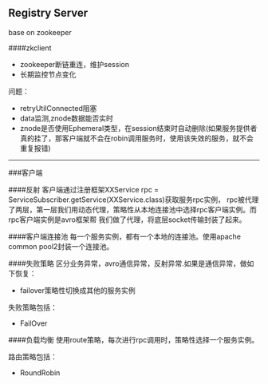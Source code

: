 Registry Server
-----
base on zookeeper

####zkclient
- zookeeper断链重连，维护session
- 长期监控节点变化

问题：
- retryUtilConnected阻塞
- data监测,znode数据能否实时
- znode是否使用Ephemeral类型，在session结束时自动删除(如果服务提供者真的挂了，那客户端就不会在robin调用服务时，使用该失效的服务，就不会重复报错)

----------------------------

###客户端

####反射
客户端通过注册框架XXService rpc = ServiceSubscriber.getService(XXService.class)获取服务rpc实例，
rpc被代理了两层，第一层我们用动态代理，策略性从本地连接池中选择rpc客户端实例。而rpc客户端实例是avro框架帮
我们做了代理，将底层socket传输封装了起来。

####客户端连接池
每一个服务实例，都有一个本地的连接池。使用apache common pool2封装一个连接池。

####失败策略
区分业务异常，avro通信异常，反射异常.如果是通信异常，做如下恢复：
- failover策略性切换成其他的服务实例

失败策略包括：
- FailOver

####负载均衡
使用route策略，每次进行rpc调用时，策略性选择一个服务实例。

路由策略包括：
- RoundRobin